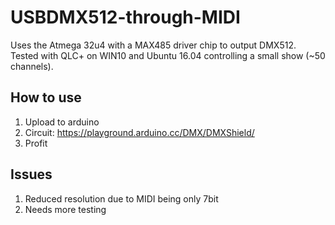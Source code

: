 # USBDMX512-through-MIDI

Uses the Atmega 32u4 with a MAX485 driver chip to output DMX512.
Tested with QLC+ on WIN10 and Ubuntu 16.04 controlling a small show (~50 channels).

## How to use
 1. Upload to arduino
 2. Circuit: https://playground.arduino.cc/DMX/DMXShield/
 3. Profit

## Issues
 1. Reduced resolution due to MIDI being only 7bit
 2. Needs more testing
